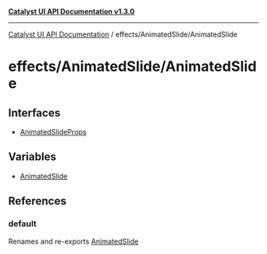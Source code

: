[**Catalyst UI API Documentation v1.3.0**](../../../README.md)

---

[Catalyst UI API Documentation](../../../README.md) / effects/AnimatedSlide/AnimatedSlide

# effects/AnimatedSlide/AnimatedSlide

## Interfaces

- [AnimatedSlideProps](interfaces/AnimatedSlideProps.md)

## Variables

- [AnimatedSlide](variables/AnimatedSlide.md)

## References

### default

Renames and re-exports [AnimatedSlide](variables/AnimatedSlide.md)
